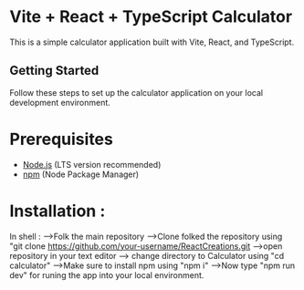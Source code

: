# Vite + React + TypeScript Calculator
This is a simple calculator application built with Vite, React, and TypeScript.

## Getting Started
Follow these steps to set up the calculator application on your local development environment.


# Prerequisites
- [Node.js](https://nodejs.org/) (LTS version recommended)
- [npm](https://www.npmjs.com/) (Node Package Manager)

# Installation :
 In shell :
 -->Folk the main repository
 -->Clone folked the repository using "git clone https://github.com/your-username/ReactCreations.git
 -->open repository in your text editor
 --> change directory to Calculator using "cd calculator"
 -->Make sure to install npm using "npm i"
 -->Now type "npm run dev" for runing the app into your local environment.